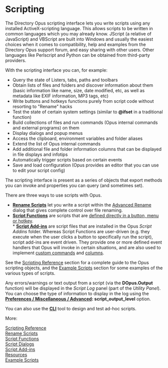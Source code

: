 # Scripting

The Directory Opus scripting interface lets you write scripts using any installed ActiveX-scripting language. This allows scripts to be written in common languages which you may already know. JScript (a relative of JavaScript) and VBScript are built into Windows and usually the easiest choices when it comes to compatibility, help and examples from the Directory Opus support forum, and easy sharing with other users. Other languages like Perlscript and Python can be obtained from third-party providers.

With the scripting interface you can, for example:

- Query the state of Listers, tabs, paths and toolbars
- Obtain lists of files and folders and discover information about them (basic information like name, size, date modified, etc, as well as metadata like EXIF information, MP3 tags, etc)
- Write buttons and hotkeys functions purely from script code without resorting to "Rename" hacks
- Test the state of certain system settings (similar to **@ifset** in a traditional function)
- Build collections of files and run commands (Opus internal commands and external programs) on them
- Display dialogs and popup menus
- Access the clipboard, environment variables and folder aliases
- Extend the list of Opus internal commands
- Add additional file and folder information columns that can be displayed in file displays and infotips
- Automatically trigger scripts based on certain events
- Save and load configuration (Opus provides an editor that you can use to edit your script config)

The scripting interface is present as a series of objects that export methods you can invoke and properties you can query (and sometimes set).

There are three ways to use scripts with Opus.

- **[Rename Scripts](/Manual/scripting/rename_scripts/README.md)** let you write a script within the [Advanced Rename](file_operations/renaming_files/advanced_rename/README.md) dialog that gives complete control over file renaming. 
- **[Script Functions](/Manual/scripting/script_functions.md)** are scripts that are [defined directly in a button, menu or hotkey](customize/creating_your_own_buttons/README.md).  
  \* **[Script Add-ins](/Manual/scripting/script_add-ins/README.md)** are script files that are installed in the Opus *Script Addins* folder. Whereas Script Functions are user-driven (e.g. they execute when the user clicks a button to specifically run the script), script add-ins are event driven. They provide one or more defined event handlers that Opus will invoke in certain situations, and are also used to implement [custom commands](/Manual/scripting/example_scripts/adding_a_new_internal_command.md) and [columns](/Manual/scripting/example_scripts/adding_a_new_column.md).

See the [Scripting Reference](scripting/README.md) section for a complete guide to the Opus scripting objects, and the [Example Scripts](/Manual/scripting/example_scripts/README.md) section for some examples of the various types of scripts.

Any errors/warnings or text output from a script (via the **DOpus.Output** function) will be displayed in the *Script Log* panel (part of the *Utility Panel*). You can choose the type of information to display in the log using the **[Preferences / Miscellaneous / Advanced](preferences/preferences_categories/miscellaneous/advanced_options.md): script_output_level** option.

You can also use the **[CLI](additional_functionality/cli.md)** tool to design and test ad-hoc scripts.

More:

[Scripting Reference](reference/scripting_reference/README.md)  
[Rename Scripts](/Manual/scripting/rename_scripts/README.md)  
[Script Functions](/Manual/scripting/script_functions.md)  
[Script Dialogs](/Manual/scripting/script_dialogs/README.md)  
[Script Add-ins](/Manual/scripting/script_add-ins/README.md)  
[Resources](/Manual/scripting/resources/README.md)  
[Example Scripts](/Manual/scripting/example_scripts/README.md)  
